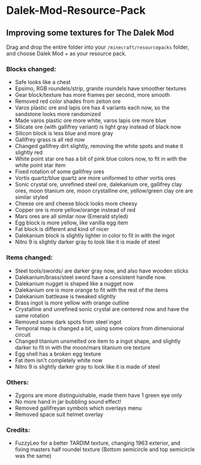 # Dalek-Mod-Resource-Pack

## Improving some textures for The Dalek Mod

Drag and drop the entire folder into your `/minecraft/resourcepacks` folder, and choose Dalek Mod + as your resource pack. 

### Blocks changed: 
- Safe looks like a chest
- Epsimo, RGB roundels/strip, granite roundels have smoother textures
- Gear block/texture has more frames per second, more smooth
- Removed red color shades from zeiton ore
- Varos plastic ore and lapis ore has 4 variants each now, so the sandstone looks more randomized
- Made varos plastic ore more white, varos lapis ore more blue
- Silicate ore (with gallifrey variant) is light gray instead of black now
- Silicon block is less blue and more gray
- Gallifrey grass is all red now
- Changed gallifrey dirt slightly, removing the white spots and make it slightly red
- White point star ore has a bit of pink blue colors now, to fit in with the white point star item
- Fixed rotation of some gallifrey ores
- Vortis quartz/blue quartz are more uniformed to other vortis ores
- Sonic crystal ore, unrefined steel ore, dalekanium ore, gallifrey clay ores, moon titanium ore, moon crystalline ore, yellow/green clay ore are similar styled
- Cheese ore and cheese block looks more cheesy
- Copper ore is more yellow/orange instead of red
- Mars ores are all similar now (Emerald styled)
- Egg block is more yellow, like vanilla egg item
- Fat block is different and kind of nicer
- Dalekanium block is slightly lighter in color to fit in with the ingot
- Nitro 9 is slightly darker gray to look like it is made of steel

### Items changed: 
- Steel tools/swords/ are darker gray now, and also have wooden sticks
- Dalekanium/brass/steel sword have a consistent handle now.
- Dalekanium nugget is shaped like a nugget now
- Dalekanium ore is more orange to fit with the rest of the items
- Dalekanium battleaxe is tweaked slightly
- Brass ingot is more yellow with orange outline
- Crystalline and unrefined sonic crystal are centered now and have the same rotation
- Removed some dark spots from steel ingot
- Temporal map is changed a bit, using some colors from dimensional circuit
- Changed titanium unsmelted ore item to a ingot shape, and slightly darker to fit in with the moon/mars titanium ore texture
- Egg shell has a broken egg texture
- Fat item isn't completely white now
- Nitro 9 is slightly darker gray to look like it is made of steel

### Others:
- Zygons are more distinguishable, made them have 1 green eye only
- No more hand in jar bubbling sound effect!
- Removed gallifreyan symbols which overlays menu
- Removed space suit helmet overlay

### Credits:
- FuzzyLeo for a better TARDIM texture, changing 1963 exterior, and fixing masters half roundel texture (Bottom semicircle and top semicircle was the same)